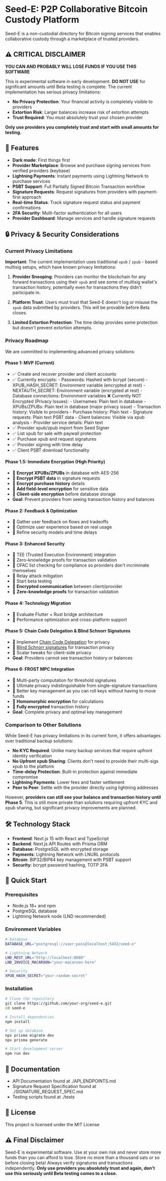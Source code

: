 # Seed-E: P2P Collaborative Bitcoin Custody Platform

Seed-E is a non-custodial directory for Bitcoin signing services that enables collaborative custody through a marketplace of trusted providers.

## ⚠️ CRITICAL DISCLAIMER

**YOU CAN AND PROBABLY WILL LOSE FUNDS IF YOU USE THIS SOFTWARE**

This is experimental software in early development. **DO NOT USE** for significant amounts until Beta testing is complete. The current implementation has serious privacy limitations:

- **No Privacy Protection**: Your financial activity is completely visible to providers
- **Extortion Risk**: Larger balances increase risk of extortion attempts
- **Trust Required**: You must absolutely trust your chosen provider

**Only use providers you completely trust and start with small amounts for testing.**

## 🚀 Features

- **Dark mode**: First things first
- **Provider Marketplace**: Browse and purchase signing services from verified providers (keybase)
- **Lightning Payments**: Instant payments using Lightning Network to purchase services
- **PSBT Support**: Full Partially Signed Bitcoin Transaction workflow
- **Signature Requests**: Request signatures from providers with payment-first approach
- **Real-time Status**: Track signature request status and payment confirmations
- **2FA Security**: Multi-factor authentication for all users
- **Provider Dashboard**: Manage services and handle signature requests

## 🔒 Privacy & Security Considerations

### Current Privacy Limitations

**Important**: The current implementation uses traditional `xpub` / `zpub` - based multisig setups, which have known privacy limitations:

1. **Provider Snooping**: Providers can monitor the blockchain for any forward transactions using their `xpub` and see some of multisig wallet's transaction history, potentially even for transactions they didn't participate in.

2. **Platform Trust**: Users must trust that Seed-E doesn't log or misuse the `xpub` data submitted by providers. This will be provable before Beta closes.

3. **Limited Extortion Protection**: The time delay provides some protection but doesn't prevent extortion attempts.

### Privacy Roadmap

We are committed to implementing advanced privacy solutions:

#### Phase 1: MVP (Current)

- ✅ Create and recover provider and client accounts
- ✅ Currently encrypts: - Passwords: Hashed with bcrypt (secure) - XPUB_HASH_SECRET: Environment variable (encrypted at rest) - NEXTAUTH_SECRET: Environment variable (encrypted at rest) - Database connections: Environment variables
  ❌ Currently NOT Encrypted (Privacy Issues): - Usernames: Plain text in database - XPUBs/ZPUBs: Plain text in database (major privacy issue) - Transaction history: Visible to providers - Purchase history: Plain text - Signature requests: Plain text PSBT data - Client balances: Visible via xpub analysis - Provider service details: Plain text
- ✅ Provider xpub/zpub import from Seed Signer
- ✅ List xpub for sale with paywall protection
- ✅ Purchase xpub and request signatures
- ✅ Provider signing with time delay
- ✅ Client PSBT download functionality

#### Phase 1.5: Immediate Encryption (High Priority)

- 🔄 **Encrypt XPUBs/ZPUBs** in database with AES-256
- 🔄 **Encrypt PSBT data** in signature requests
- 🔄 **Encrypt purchase history** details
- 🔄 **Add field-level encryption** for sensitive data
- 🔄 **Client-side encryption** before database storage
- **Goal**: Prevent providers from seeing transaction history and balances

#### Phase 2: Feedback & Optimization

- 🔄 Gather user feedback on flows and tradeoffs
- 🔄 Optimize user experience based on real usage
- 🔄 Refine security models and time delays

#### Phase 3: Enhanced Security

- 🔄 TEE (Trusted Execution Environment) integration
- 🔄 Zero-knowledge proofs for transaction validation
- 🔄 OFAC list checking for compliance so providers don't incriminate themselves
- 🔄 Relay attack mitigation
- 🔄 Start beta testing
- 🔄 **Encrypted communication** between client/provider
- 🔄 **Zero-knowledge proofs** for transaction validation

#### Phase 4: Technology Migration

- 🔄 Evaluate Flutter + Rust bridge architecture
- 🔄 Performance optimization and cross-platform support

#### Phase 5: Chain Code Delegation & Blind Schnorr Signatures

- 🔄 Implement [Chain Code Delegation](https://delvingbitcoin.org/t/chain-code-delegation-private-access-control-for-bitcoin-keys/1837) for privacy
- 🔄 [Blind Schnorr signatures](https://eprint.iacr.org/2022/1676.pdf) for transaction privacy
- 🔄 Scalar tweaks for client-side privacy
- **Goal**: Providers cannot see transaction history or balances

#### Phase 6: FROST MPC Integration

- 🔄 Multi-party computation for threshold signatures
- 🔄 Ultimate privacy indistinguishable from single-signature transactions
- 🔄 Better key management as you can roll keys without having to move funds
- 🔄 **Homomorphic encryption** for calculations
- 🔄 **Fully encrypted** transaction history
- **Goal**: Complete privacy and optimal key management

### Comparison to Other Solutions

While Seed-E has privacy limitations in its current form, it offers advantages over traditional backup solutions:

- **No KYC Required**: Unlike many backup services that require upfront identity verification
- **No Upfront xpub Sharing**: Clients don't need to provide their multi-sigs xpub to the platform
- **Time-delay Protection**: Built-in protection against immediate compromise
- **Lightning Payments**: Lower fees and faster settlement
- **Peer to Peer**: Settle with the provider directly using lightning addresses

However, **providers can still see your balance and transaction history until Phase 5**. This is still more private than solutions requiring upfront KYC and xpub sharing, but significant privacy improvements are planned.

## 🛠️ Technology Stack

- **Frontend**: Next.js 15 with React and TypeScript
- **Backend**: Next.js API Routes with Prisma ORM
- **Database**: PostgreSQL with encrypted storage
- **Payments**: Lightning Network with LNURL protocols
- **Bitcoin**: BIP32/BIP84 key management with PSBT support
- **Security**: bcrypt password hashing, TOTP 2FA

## 🚀 Quick Start

### Prerequisites

- Node.js 18+ and npm
- PostgreSQL database
- Lightning Network node (LND recommended)

### Environment Variables

```bash
# Database
DATABASE_URL="postgresql://user:pass@localhost:5432/seed-e"

# Lightning Network
LND_REST_URL="http://localhost:8080"
LND_INVOICE_MACAROON="your-macaroon-here"

# Security
XPUB_HASH_SECRET="your-random-secret"
```

### Installation

```bash
# Clone the repository
git clone https://github.com/your-org/seed-e.git
cd seed-e

# Install dependencies
npm install

# Set up database
npx prisma migrate dev
npx prisma generate

# Start development server
npm run dev
```

## 📖 Documentation

- API Documentation found at ./API_ENDPOINTS.md
- Signature Request Specification found at ./SIGNATURE_REQUEST_SPEC.md
- Testing scripts found at ./tests

## 📄 License

This project is licensed under the MIT License

## ⚠️ Final Disclaimer

Seed-E is experimental software. Use at your own risk and never store more funds than you can afford to lose. Store no more than a thousand sats or so before closing beta! Always verify signatures and transactions independently. **Only use providers you absolutely trust and again, don't use this seriously until Beta testing comes to a close.**
